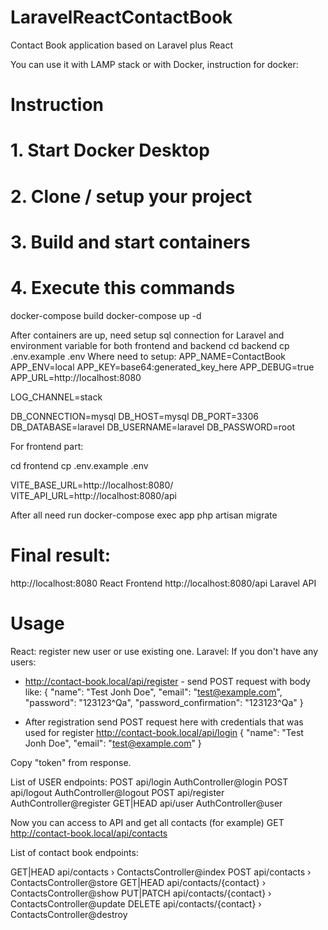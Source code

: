 # LaravelReactContactBook
Contact Book application based on Laravel plus React

You can use it with LAMP stack or with Docker, instruction for docker:

# Instruction

# 1. Start Docker Desktop
# 2. Clone / setup your project
# 3. Build and start containers
# 4. Execute this commands
docker-compose build
docker-compose up -d

After containers are up, need setup sql connection for Laravel and environment variable for both frontend and backend
cd backend
cp .env.example .env
Where need to setup:
APP_NAME=ContactBook
APP_ENV=local
APP_KEY=base64:generated_key_here
APP_DEBUG=true
APP_URL=http://localhost:8080

LOG_CHANNEL=stack

DB_CONNECTION=mysql
DB_HOST=mysql
DB_PORT=3306
DB_DATABASE=laravel
DB_USERNAME=laravel
DB_PASSWORD=root

For frontend part:

cd frontend
cp .env.example .env

VITE_BASE_URL=http://localhost:8080/
VITE_API_URL=http://localhost:8080/api

After all need run docker-compose exec app php artisan migrate

# Final result:
http://localhost:8080	React Frontend
http://localhost:8080/api	Laravel API

# Usage
React: register new user or use existing one.
Laravel:
If you don't have any users:
- http://contact-book.local/api/register - send POST request
with body like:
  {
      "name": "Test Jonh Doe",
      "email": "test@example.com",
      "password": "123123^Qa",
      "password_confirmation": "123123^Qa"
  }

- After registration send POST request here with credentials that was used for register
  http://contact-book.local/api/login
{
    "name": "Test Jonh Doe",
    "email": "test@example.com"
}

Copy "token" from response.

List of USER endpoints:
POST            api/login  AuthController@login
POST            api/logout  AuthController@logout
POST            api/register  AuthController@register
GET|HEAD        api/user  AuthController@user

Now you can access to API and get all contacts (for example)
GET http://contact-book.local/api/contacts

List of contact book endpoints:

GET|HEAD        api/contacts › ContactsController@index
POST            api/contacts › ContactsController@store
GET|HEAD        api/contacts/{contact} › ContactsController@show
PUT|PATCH       api/contacts/{contact} › ContactsController@update
DELETE          api/contacts/{contact} › ContactsController@destroy
